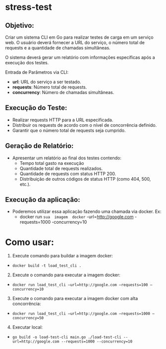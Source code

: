 # stress-test

## Objetivo:

Criar um sistema CLI em Go para realizar testes de carga em um serviço web. O usuário deverá fornecer a URL do serviço, o número total de requests e a quantidade de chamadas simultâneas.

O sistema deverá gerar um relatório com informações específicas após a execução dos testes.

Entrada de Parâmetros via CLI:
- **url**: URL do serviço a ser testado.
- **requests**: Número total de requests.
- **concurrency**: Número de chamadas simultâneas.
## Execução do Teste:
- Realizar requests HTTP para a URL especificada.
- Distribuir os requests de acordo com o nível de concorrência definido.
- Garantir que o número total de requests seja cumprido.
## Geração de Relatório:
 - Apresentar um relatório ao final dos testes contendo:
	 - Tempo total gasto na execução
	 - Quantidade total de requests realizados.
	 - Quantidade de requests com status HTTP 200.
	 - Distribuição de outros códigos de status HTTP (como 404, 500, etc.).

## Execução da aplicação:

- Poderemos utilizar essa aplicação fazendo uma chamada via docker. Ex:
	- docker run `sua  imagem  docker` -url=http://google.com -requests=1000 -concurrency=10

# Como usar:
1. Execute comando para buildar a imagem docker:
- `docker build -t load_test_cli .`
2. Execute o comando para executar a imagem docker:
- `docker run load_test_cli —url=http://google.com —requests=100 —concurrency=10`
3. Execute o comando para executar a imagem docker com alta concorrência:
- `docker run load_test_cli —url=http://google.com —requests=1000 —concurrency=50`
4. Executar local:
- `go build -o load-test-cli main.go ./load-test-cli --url=http://google.com --requests=1000 --concurrency=10`